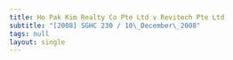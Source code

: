 ```yaml
---
title: Ho Pak Kim Realty Co Pte Ltd v Revitech Pte Ltd
subtitle: "[2008] SGHC 230 / 10\_December\_2008"
tags: null
layout: single
---
```


